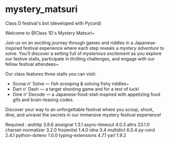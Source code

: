 # mystery_matsuri
Class D festival's bot (developed with Pycord)

Welcome to @Class 1D's Mystery Matsuri~

Join us on an exciting journey through games and riddles in a Japanese-inspired festival experience where each step reveals a *mystery adventure* to solve. You'll discover a setting full of *mysterious excitement* as you explore our festive stalls, participate in thrilling challenges, and engage with our fellow festival attendees~ 

Our class features three stalls you can visit:
- Scoop n' Solve — fish scooping & solving fishy riddles~
- Dart n' Dash — a target shooting game and for a test of luck!
- Dine n' Decode — a Japanese-food-stall-inspired with appetizing food gifs and brain-teasing codes.

Discover your way to an unforgettable festival where you scoop, shoot, dine, and unravel the secrets in our immersive mystery festival experience!

Required : 
aiohttp            3.8.6
aiosignal          1.3.1
async-timeout      4.0.3
attrs              23.1.0
charset-normalizer 3.2.0
frozenlist         1.4.0
idna               3.4
multidict          6.0.4
py-cord            2.4.1
python-dotenv      1.0.0
typing-extensions  4.7.1
yarl               1.9.2
